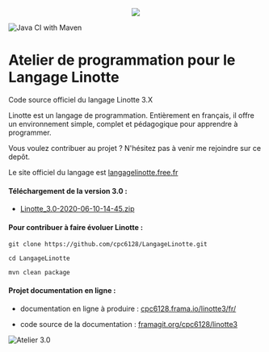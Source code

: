 <p align="center">
  <img src="http://langagelinotte.free.fr/github/entete2.png">
</p>

![Java CI with Maven](https://github.com/cpc6128/LangageLinotte/workflows/Java%20CI%20with%20Maven/badge.svg)

# Atelier de programmation pour le Langage Linotte

Code source officiel du langage Linotte 3.X

Linotte est un langage de programmation. 
Entièrement en français, il offre un environnement simple, complet et pédagogique pour apprendre à programmer. 

Vous voulez contribuer au projet ? N'hésitez pas à venir me rejoindre sur ce depôt.

Le site officiel du langage est <a href="http://langagelinotte.free.fr">langagelinotte.free.fr</a>

#### Téléchargement de la version 3.0 :

- <a href="https://bitbucket.org/metalm/langagelinotte/downloads/Linotte_3.0-2020-06-10-14-45.zip">Linotte_3.0-2020-06-10-14-45.zip</a>

#### Pour contribuer à faire évoluer Linotte :
 `git clone https://github.com/cpc6128/LangageLinotte.git`
 
 `cd LangageLinotte`
 
 `mvn clean package`

#### Projet documentation en ligne :

- documentation en ligne à produire : <a href="https://cpc6128.frama.io/linotte3/fr/">cpc6128.frama.io/linotte3/fr/</a>

- code source de la documentation : <a href="https://framagit.org/cpc6128/linotte3">framagit.org/cpc6128/linotte3</a>

![Atelier 3.0](http://langagelinotte.free.fr/github/atelier-dracula2.png)
